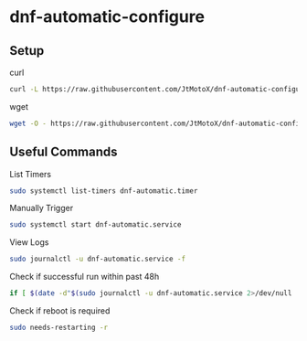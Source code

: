# dnf-automatic-configure

## Setup

curl
```bash
curl -L https://raw.githubusercontent.com/JtMotoX/dnf-automatic-configure/refs/heads/main/install.sh | sh -s -- run
```

wget
```bash
wget -O - https://raw.githubusercontent.com/JtMotoX/dnf-automatic-configure/refs/heads/main/install.sh | sh -s -- run
```

## Useful Commands

List Timers

```bash
sudo systemctl list-timers dnf-automatic.timer
```

Manually Trigger

```bash
sudo systemctl start dnf-automatic.service
```

View Logs

```bash
sudo journalctl -u dnf-automatic.service -f
```

Check if successful run within past 48h

```bash
if [ $(date -d"$(sudo journalctl -u dnf-automatic.service 2>/dev/null | grep 'Deactivated successfully' | tail -n1 | awk '{print $1" "$2}')" +%s 2>/dev/null) -ge $(date -d'2 days ago' +%s) ] 2>/dev/null; then echo 'Successfully ran within the past 24 hours.'; else echo 'Did not complete within the past 24 hours.'; fi
```

Check if reboot is required

```bash
sudo needs-restarting -r
```
